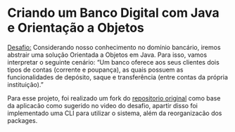 # Criando um Banco Digital com Java e Orientação a Objetos

[Desafio:](https://github.com/falvojr/lab-banco-digital-oo) Considerando nosso conhecimento no domínio bancário, iremos abstrair uma solução Orientada a Objetos em Java. Para isso, vamos interpretar o seguinte cenário:
“Um banco oferece aos seus clientes dois tipos de contas (corrente e poupança), as quais possuem as funcionalidades de depósito, saque e transferência (entre contas da própria instituição).”

Para esse projeto, foi realizado um fork do [repositorio original](https://github.com/falvojr/lab-banco-digital-oo) como base da aplicacão como sugerido no video do desafio, apartir disso foi implementado uma CLI para utilizar o sistema, além da reorganizacão dos packages.